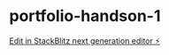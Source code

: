 # portfolio-handson-1

[Edit in StackBlitz next generation editor ⚡️](https://stackblitz.com/~/github.com/Istilus1K/portfolio-handson-1)
